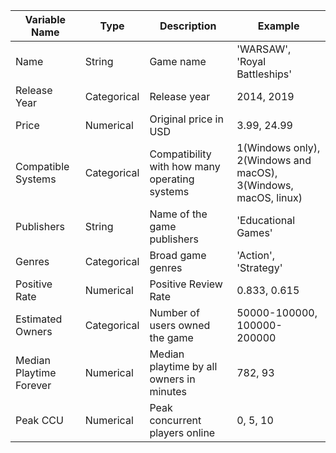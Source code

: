 | Variable Name   | Type      | Description                              | Example                          |
|-----------------|-----------|------------------------------------------|----------------------------------|
| Name            | String    | Game name                                | 'WARSAW', 'Royal Battleships'    |
| Release Year    | Categorical | Release year                           | 2014, 2019                      |
| Price           | Numerical | Original price in USD                   | 3.99, 24.99                     |
| Compatible Systems | Categorical | Compatibility with how many operating systems | 1(Windows only), 2(Windows and macOS), 3(Windows, macOS, linux) |
| Publishers      | String    | Name of the game publishers              | 'Educational Games'             |
| Genres          | Categorical | Broad game genres                      | 'Action', 'Strategy'            |
| Positive Rate   | Numerical | Positive Review Rate                    | 0.833, 0.615                    |
| Estimated Owners | Categorical | Number of users owned the game        | 50000-100000, 100000-200000     |
| Median Playtime Forever | Numerical | Median playtime by all owners in minutes | 782, 93                      |
| Peak CCU        | Numerical | Peak concurrent players online          | 0, 5, 10                       |
